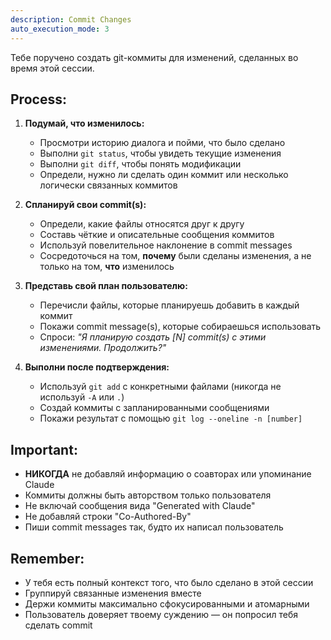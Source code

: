 ```yaml
---
description: Commit Changes
auto_execution_mode: 3
---
```


Тебе поручено создать git-коммиты для изменений, сделанных во время этой сессии.

## Process:

1. **Подумай, что изменилось:**
   - Просмотри историю диалога и пойми, что было сделано
   - Выполни `git status`, чтобы увидеть текущие изменения
   - Выполни `git diff`, чтобы понять модификации
   - Определи, нужно ли сделать один коммит или несколько логически связанных коммитов

2. **Спланируй свои commit(s):**
   - Определи, какие файлы относятся друг к другу
   - Составь чёткие и описательные сообщения коммитов
   - Используй повелительное наклонение в commit messages
   - Сосредоточься на том, **почему** были сделаны изменения, а не только на том, **что** изменилось

3. **Представь свой план пользователю:**
   - Перечисли файлы, которые планируешь добавить в каждый коммит
   - Покажи commit message(s), которые собираешься использовать
   - Спроси: _"Я планирую создать [N] commit(s) с этими изменениями. Продолжить?"_

4. **Выполни после подтверждения:**
   - Используй `git add` с конкретными файлами (никогда не используй `-A` или `.`)
   - Создай коммиты с запланированными сообщениями
   - Покажи результат с помощью `git log --oneline -n [number]`

## Important:

- **НИКОГДА** не добавляй информацию о соавторах или упоминание Claude
- Коммиты должны быть авторством только пользователя
- Не включай сообщения вида "Generated with Claude"
- Не добавляй строки "Co-Authored-By"
- Пиши commit messages так, будто их написал пользователь

## Remember:

- У тебя есть полный контекст того, что было сделано в этой сессии
- Группируй связанные изменения вместе
- Держи коммиты максимально сфокусированными и атомарными
- Пользователь доверяет твоему суждению — он попросил тебя сделать commit
